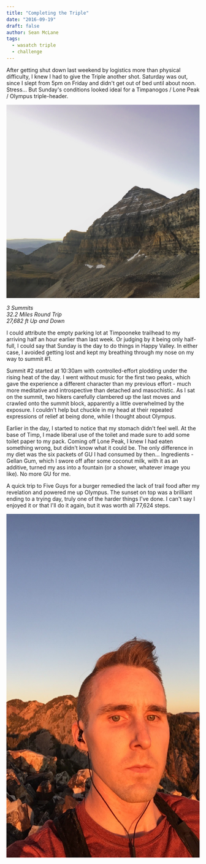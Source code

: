 ```yaml
---
title: "Completing the Triple"
date: "2016-09-19"
draft: false
author: Sean McLane
tags:
  - wasatch triple
  - challenge
---
```

After getting shut down last weekend by logistics more than physical difficulty, I knew I had to give the Triple another shot. Saturday was out, since I slept from 5pm on Friday and didn't get out of bed until about noon. Stress... But Sunday's conditions looked ideal for a Timpanogos / Lone Peak / Olympus triple-header.

![](timp.jpg)

*3 Summits  
32.2 Miles Round Trip  
27,682 ft Up and Down*

I could attribute the empty parking lot at Timpooneke trailhead to my arriving half an hour earlier than last week. Or judging by it being only half-full, I could say that Sunday is the day to do things in Happy Valley. In either case, I avoided getting lost and kept my breathing through my nose on my way to summit #1.

Summit #2 started at 10:30am with controlled-effort plodding under the rising heat of the day. I went without music for the first two peaks, which gave the experience a different character than my previous effort - much more meditative and introspective than detached and masochistic. As I sat on the summit, two hikers carefully clambered up the last moves and crawled onto the summit block, apparently a little overwhelmed by the exposure. I couldn't help but chuckle in my head at their repeated expressions of relief at being done, while I thought about Olympus.

Earlier in the day, I started to notice that my stomach didn't feel well. At the base of Timp, I made liberal use of the toilet and made sure to add some toilet paper to my pack. Coming off Lone Peak, I knew I had eaten something wrong, but didn't know what it could be. The only difference in my diet was the six packets of GU I had consumed by then... Ingredients - Gellan Gum, which I swore off after some coconut milk, with it as an additive, turned my ass into a fountain (or a shower, whatever image you like). No more GU for me.

A quick trip to Five Guys for a burger remedied the lack of trail food after my revelation and powered me up Olympus. The sunset on top was a brilliant ending to a trying day, truly one of the harder things I've done. I can't say I enjoyed it or that I'll do it again, but it was worth all 77,624 steps.

![](olympus.jpg)